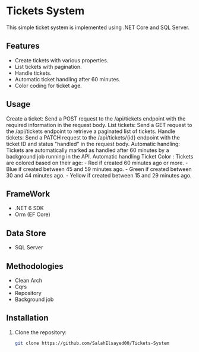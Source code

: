# Tickets System

This simple ticket system is implemented using .NET Core and SQL Server.

## Features
- Create tickets with various properties.
- List tickets with pagination.
- Handle tickets.
- Automatic ticket handling after 60 minutes.
- Color coding for ticket age.
  
## Usage
Create a ticket: Send a POST request to the /api/tickets endpoint with the required information in the request body.
List tickets: Send a GET request to the /api/tickets endpoint to retrieve a paginated list of tickets.
Handle tickets: Send a PATCH request to the /api/tickets/{id} endpoint with the ticket ID and status "handled" in the request body.
Automatic handling: Tickets are automatically marked as handled after 60 minutes by a background job running in the API.
Automatic handling Ticket Color : Tickets are colored based on their age:
	- Red if created 60 minutes ago or more.
	- Blue if created between 45 and 59 minutes ago.
	- Green if created between 30 and 44 minutes ago.
	- Yellow if created between 15 and 29 minutes ago.
 
## FrameWork
- .NET 6 SDK
- Orm (EF Core)

## Data Store
- SQL Server

## Methodologies
- Clean Arch
- Cqrs
- Repository
- Background job

## Installation

1. Clone the repository:

   ```bash
   git clone https://github.com/SalahElsayed00/Tickets-System
